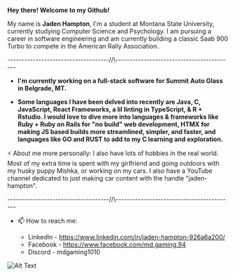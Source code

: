 __Hey there! Welcome to my Github!__

My name is __Jaden Hampton__, I'm a student at Montana State University, currently studying Computer Science and Psychology. I am pursuing a career in software engineering and am currently building a classic Saab 900 Turbo to compete in the American Rally Association.

------------------------------------//\\------------------------------------------

* __I'm currently working on a full-stack software for Summit Auto Glass in Belgrade, MT.__

* __Some languages I have been delved into recently are Java, C, JavaScript, React Frameworks, a lil linting in TypeScript, & R + Rstudio. I would love to dive more into languages & frameworks like Ruby + Ruby on Rails for "no build" web development, HTMX for making JS based builds more streamlined, simpler, and faster, and languages like GO and RUST to add to my C learning and exploration.__

⚡ About me more personally: I also have lots of hobbies in the real world. Most of my extra time is spent with my girlfriend and going outdoors with my husky puppy Mishka, or working on my cars. I also have a YouTube channel dedicated to just making car content with the handle "jaden-hampton".

 
------------------------------------//\\------------------------------------------

 - 📫 How to reach me:
     * LinkedIn - https://www.linkedin.com/in/jaden-hampton-926a6a200/
     * Facebook - https://www.facebook.com/md.gaming.94
     * Discord - mdgaming1010
  

    <div style="text-align: center;"> 
  ![Alt Text](https://i.pinimg.com/originals/2f/09/72/2f09725e96897112eb248feae582ecaa.gif)
    </div>


